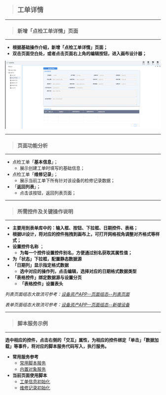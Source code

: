 > ## **工单详情**

---

> ### **新增「点检工单详情」页面** 

---

- **根据基础操作介绍，新增「点检工单详情」页面；**
- **双击页面空白处，或者点击页面右上角的编辑按钮，进入画布设计器；**

![点检工单详情](assets/img/DeviceMaintenance-PageDesign-workOrderDetail.png "点检工单详情")

---

> ### **页面功能分析** 

---

- 点检工单「**基本信息**」；
  - 展示创建工单时填写的基础信息；
- 点检工单「**维修记录**」；
  - 展示当前工单下所有针对该设备的检修记录数据；
- 「**返回列表**」；
  - 点击该按钮，返回列表页面；

---

> ### **所需控件及关键操作说明**

---

- **主要用到表单库中的：输入框、按钮、下拉框、日期控件、表格；**
- **根据UI设计，将对应的控件拖拽到画布上，可打开网格视角调整对齐格式等样式；**
- **设置控件名称** ；
  - **为每一个控件设置控件别名，方便通过别名获取其属性值；**
- **为「状态」下拉框，配置静态数据源**
- **「日期列」显示指定格式数据**
  - **选中对应的操作列，点击编辑，选择对应的日期格式数据类型**
- **「表格控件」绑定数据源与设置分页**
  - **「表格控件」设置表头**

*列表页面组态大致流可参考：[设备资产APP--页面组态--列表页面](/docs/DeviceInfo/PageDesign/pageList)*

*表单页面组态大致流可参考：[设备资产APP--页面组态--新增设备](/docs/DeviceInfo/PageDesign/addDevice)*

---

> ### 脚本服务示例

---

**选中相应的控件，点击右侧的「交互」属性，为相应的控件绑定「单击」「数据加载」等事件，将对应的脚本服务代码写入，执行服务。**

- **常用服务参考**
  - [常用脚本服务](/docs/DeviceInfo/ObjectService/commonJS)
  - [内置对象服务](https://supos-project.github.io/supOS-Object-Documents/#/docs/ObjectService/Service/)
- **当前页面使用脚本**
  - [工单信息初始化](/docs/DeviceMaintenance/ObjectService/workOrderBase)
  - [维修记录初始化](/docs/DeviceMaintenance/ObjectService/repairRecordList)